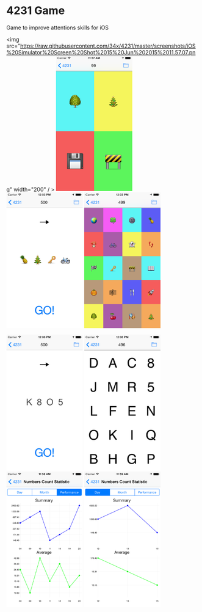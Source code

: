 4231 Game
=========

Game to improve attentions skills for iOS

<img src="https://raw.githubusercontent.com/34x/4231/master/screenshots/iOS%20Simulator%20Screen%20Shot%2015%20Jun%202015%2011.57.07.png" width="200" / >
<img src="https://raw.githubusercontent.com/34x/4231/master/screenshots/iOS%20Simulator%20Screen%20Shot%2015%20Jun%202015%2011.57.09.png" width="200" />
<img src="https://raw.githubusercontent.com/34x/4231/master/screenshots/iOS%20Simulator%20Screen%20Shot%2015%20Jun%202015%2012.03.54.png" width="200" />
<img src="https://raw.githubusercontent.com/34x/4231/master/screenshots/iOS%20Simulator%20Screen%20Shot%2015%20Jun%202015%2012.03.56.png" width="200" />

<img src="https://raw.githubusercontent.com/34x/4231/master/screenshots/iOS%20Simulator%20Screen%20Shot%2015%20Jun%202015%2012.06.25.png" width="200" />
<img src="https://raw.githubusercontent.com/34x/4231/master/screenshots/iOS%20Simulator%20Screen%20Shot%2015%20Jun%202015%2012.06.30.png" width="200" />
<img src="https://raw.githubusercontent.com/34x/4231/master/screenshots/iOS%20Simulator%20Screen%20Shot%2015%20Jun%202015%2011.58.49.png" width="200" />
<img src="https://raw.githubusercontent.com/34x/4231/master/screenshots/iOS%20Simulator%20Screen%20Shot%2015%20Jun%202015%2011.59.00.png" width="200" />
